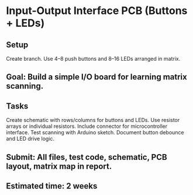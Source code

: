 # Input-Output Interface PCB (Buttons + LEDs) 

## Setup
Create branch.
Use 4–8 push buttons and 8–16 LEDs arranged in matrix.

## Goal: Build a simple I/O board for learning matrix scanning.

## Tasks
Create schematic with rows/columns for buttons and LEDs.
Use resistor arrays or individual resistors.
Include connector for microcontroller interface.
Test scanning with Arduino sketch.
Document button debounce and LED drive logic.

## Submit: All files, test code, schematic, PCB layout, matrix map in report.
## Estimated time: 2 weeks